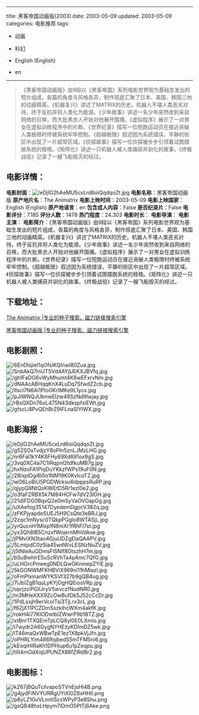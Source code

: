 
---
title: 黑客帝国动画版(2003)
date: 2003-05-09
updated: 2003-05-09
categories: 电影推荐
tags:
- 动画
- 科幻

- English (English)
- en
---


> 《黑客帝国动画版》由9段以《黑客帝国》系列电影世界观为基础生发出的短片组成，各篇的角度与风格各异，制作班底汇聚了日本、美国、韩国三地的动画精英。《机器复兴》讲述了MATRIX的历史。机器人不堪人类恶劣对待，终于反抗并将人类化为能源。《少年故事》讲述一名少年突然收到来自网络的召唤，而大批黑衣人开始对他展开围捕。《虚拟程序》展示了一对男女在虚拟训练程序中的片断。《世界纪录》描写一位短跑运动员在接近突破人类极限时终被系统牢牢控制。《超越极限》叙述因为系统错误，平静的街区中出现了一片超常区域。《侦探故事》描写一位侦探被步步引领着试图摆脱系统的桎梏。《矩阵化》讲述一只机器人被人类捕获并驯化的故事。《终极战役》记录了一艘飞船毁灭的经过。

## **电影详情**：

**电影封面**：<img src="https://image.tmdb.org/t/p/w200/eDjIG2hAeMU5cxLrd6oiQqdqoZt.jpg" alt="/eDjIG2hAeMU5cxLrd6oiQqdqoZt.jpg" title="/eDjIG2hAeMU5cxLrd6oiQqdqoZt.jpg">
**电影名称**：黑客帝国动画版
**原产地片名**：The Animatrix
**电影上映时间**：2003-05-09
**电影上映国家**：English (English)
**原产地语言**：en
**包含成人内容**：False
**是否纪录片**：False
**电影评分**：7.185
**评分人数**：1478
**热门程度**：24.303
**电影时长**：
**电影导演**：
**电影主演**：
**电影简介**：《黑客帝国动画版》由9段以《黑客帝国》系列电影世界观为基础生发出的短片组成，各篇的角度与风格各异，制作班底汇聚了日本、美国、韩国三地的动画精英。《机器复兴》讲述了MATRIX的历史。机器人不堪人类恶劣对待，终于反抗并将人类化为能源。《少年故事》讲述一名少年突然收到来自网络的召唤，而大批黑衣人开始对他展开围捕。《虚拟程序》展示了一对男女在虚拟训练程序中的片断。《世界纪录》描写一位短跑运动员在接近突破人类极限时终被系统牢牢控制。《超越极限》叙述因为系统错误，平静的街区中出现了一片超常区域。《侦探故事》描写一位侦探被步步引领着试图摆脱系统的桎梏。《矩阵化》讲述一只机器人被人类捕获并驯化的故事。《终极战役》记录了一艘飞船毁灭的经过。

## **下载地址**：
[The Animatrix |专业的种子搜索、磁力链接搜索引擎](https://movie.amd794.com:2083/?search=The%20Animatrix&ordering=&mode=match_phrase&page_size=10&page=1)

[黑客帝国动画版 |专业的种子搜索、磁力链接搜索引擎](https://movie.amd794.com:2083/?search=%E9%BB%91%E5%AE%A2%E5%B8%9D%E5%9B%BD%E5%8A%A8%E7%94%BB%E7%89%88&ordering=&mode=match_phrase&page_size=10&page=1)
 

## **电影剧照**：
<img src="https://image.tmdb.org/t/p/original/6EnDIsjiel1qOfsIKQInwl80Zua.jpg" alt="/6EnDIsjiel1qOfsIKQInwl80Zua.jpg" title="/6EnDIsjiel1qOfsIKQInwl80Zua.jpg"><img src="https://image.tmdb.org/t/p/original/SnbAkQ7mUTSVd4AYjUEKXJBVfq.jpg" alt="/SnbAkQ7mUTSVd4AYjUEKXJBVfq.jpg" title="/SnbAkQ7mUTSVd4AYjUEKXJBVfq.jpg"><img src="https://image.tmdb.org/t/p/original/gh1FaDG6vWyMhumt4K6wEFxrvNm.jpg" alt="/gh1FaDG6vWyMhumt4K6wEFxrvNm.jpg" title="/gh1FaDG6vWyMhumt4K6wEFxrvNm.jpg"><img src="https://image.tmdb.org/t/p/original/dNAAcABHqqKnX4LuDq7SfwdZ2cb.jpg" alt="/dNAAcABHqqKnX4LuDq7SfwdZ2cb.jpg" title="/dNAAcABHqqKnX4LuDq7SfwdZ2cb.jpg"><img src="https://image.tmdb.org/t/p/original/lIscI7N6Ai1PIoOKrlMKe9L1ycx.jpg" alt="/lIscI7N6Ai1PIoOKrlMKe9L1ycx.jpg" title="/lIscI7N6Ai1PIoOKrlMKe9L1ycx.jpg"><img src="https://image.tmdb.org/t/p/original/pJIWNQJUbnwEIzw49SzNd9lwjay.jpg" alt="/pJIWNQJUbnwEIzw49SzNd9lwjay.jpg" title="/pJIWNQJUbnwEIzw49SzNd9lwjay.jpg"><img src="https://image.tmdb.org/t/p/original/rBsQXDn76oL475N43dkspfxlEWt.jpg" alt="/rBsQXDn76oL475N43dkspfxlEWt.jpg" title="/rBsQXDn76oL475N43dkspfxlEWt.jpg"><img src="https://image.tmdb.org/t/p/original/gfscLi8PvQEhBrZ9IFLnaSIYlWX.jpg" alt="/gfscLi8PvQEhBrZ9IFLnaSIYlWX.jpg" title="/gfscLi8PvQEhBrZ9IFLnaSIYlWX.jpg">

## **电影海报**：
<img src="https://image.tmdb.org/t/p/original/eDjIG2hAeMU5cxLrd6oiQqdqoZt.jpg" alt="/eDjIG2hAeMU5cxLrd6oiQqdqoZt.jpg" title="/eDjIG2hAeMU5cxLrd6oiQqdqoZt.jpg"><img src="https://image.tmdb.org/t/p/original/g52SOsTvdjzY8oPIn5znLJMzLHG.jpg" alt="/g52SOsTvdjzY8oPIn5znLJMzLHG.jpg" title="/g52SOsTvdjzY8oPIn5znLJMzLHG.jpg"><img src="https://image.tmdb.org/t/p/original/nr6FaI1kY4K8FHy69Xd691ox9gS.jpg" alt="/nr6FaI1kY4K8FHy69Xd691ox9gS.jpg" title="/nr6FaI1kY4K8FHy69Xd691ox9gS.jpg"><img src="https://image.tmdb.org/t/p/original/3vq0XC4a7C1IRqpnI2tdfkuMB7g.jpg" alt="/3vq0XC4a7C1IRqpnI2tdfkuMB7g.jpg" title="/3vq0XC4a7C1IRqpnI2tdfkuMB7g.jpg"><img src="https://image.tmdb.org/t/p/original/hxNzoFA1PIqDuYKkzfWPs19uF0N.jpg" alt="/hxNzoFA1PIqDuYKkzfWPs19uF0N.jpg" title="/hxNzoFA1PIqDuYKkzfWPs19uF0N.jpg"><img src="https://image.tmdb.org/t/p/original/28lxpIDgi6I0o1NM19K0KvlcoTZ.jpg" alt="/28lxpIDgi6I0o1NM19K0KvlcoTZ.jpg" title="/28lxpIDgi6I0o1NM19K0KvlcoTZ.jpg"><img src="https://image.tmdb.org/t/p/original/wO6LoBiU5PGDWcksu6dpppsRuRP.jpg" alt="/wO6LoBiU5PGDWcksu6dpppsRuRP.jpg" title="/wO6LoBiU5PGDWcksu6dpppsRuRP.jpg"><img src="https://image.tmdb.org/t/p/original/qjypQ8NtQsKl8lEtD5Rr1ezI0e2.jpg" alt="/qjypQ8NtQsKl8lEtD5Rr1ezI0e2.jpg" title="/qjypQ8NtQsKl8lEtD5Rr1ezI0e2.jpg"><img src="https://image.tmdb.org/t/p/original/o3faFZRBX5k7M84HCFw7dV23lGH.jpg" alt="/o3faFZRBX5k7M84HCFw7dV23lGH.jpg" title="/o3faFZRBX5k7M84HCFw7dV23lGH.jpg"><img src="https://image.tmdb.org/t/p/original/21dIFDG0BqvQ2e0mSyVaOVOapGg.jpg" alt="/21dIFDG0BqvQ2e0mSyVaOVOapGg.jpg" title="/21dIFDG0BqvQ2e0mSyVaOVOapGg.jpg"><img src="https://image.tmdb.org/t/p/original/uXAefog35147DyedemDgpcV382q.jpg" alt="/uXAefog35147DyedemDgpcV382q.jpg" title="/uXAefog35147DyedemDgpcV382q.jpg"><img src="https://image.tmdb.org/t/p/original/zFKPjyapdeSUEJ5H9CsQte3eBRJ.jpg" alt="/zFKPjyapdeSUEJ5H9CsQte3eBRJ.jpg" title="/zFKPjyapdeSUEJ5H9CsQte3eBRJ.jpg"><img src="https://image.tmdb.org/t/p/original/2zqc1mNysc0TQkpPGgIo8WTASjL.jpg" alt="/2zqc1mNysc0TQkpPGgIo8WTASjL.jpg" title="/2zqc1mNysc0TQkpPGgIo8WTASjL.jpg"><img src="https://image.tmdb.org/t/p/original/yrQucnH1Mlxp1N8mXr1fRhFI7st.jpg" alt="/yrQucnH1Mlxp1N8mXr1fRhFI7st.jpg" title="/yrQucnH1Mlxp1N8mXr1fRhFI7st.jpg"><img src="https://image.tmdb.org/t/p/original/yx3Qh8IB5CnzxfWojernMhVdkxe.jpg" alt="/yx3Qh8IB5CnzxfWojernMhVdkxe.jpg" title="/yx3Qh8IB5CnzxfWojernMhVdkxe.jpg"><img src="https://image.tmdb.org/t/p/original/jPMvlXN3tao4GjuUDZgEIaQAAPV.jpg" alt="/jPMvlXN3tao4GjuUDZgEIaQAAPV.jpg" title="/jPMvlXN3tao4GjuUDZgEIaQAAPV.jpg"><img src="https://image.tmdb.org/t/p/original/5LmtpdC0z5Ia45wdWvLESNzNuZV.jpg" alt="/5LmtpdC0z5Ia45wdWvLESNzNuZV.jpg" title="/5LmtpdC0z5Ia45wdWvLESNzNuZV.jpg"><img src="https://image.tmdb.org/t/p/original/j5tNleAuGDmsFISNlf8GtszhH7m.jpg" alt="/j5tNleAuGDmsFISNlf8GtszhH7m.jpg" title="/j5tNleAuGDmsFISNlf8GtszhH7m.jpg"><img src="https://image.tmdb.org/t/p/original/bSuBwhlrE5uScRVhTa4pAmc7QfG.jpg" alt="/bSuBwhlrE5uScRVhTa4pAmc7QfG.jpg" title="/bSuBwhlrE5uScRVhTa4pAmc7QfG.jpg"><img src="https://image.tmdb.org/t/p/original/uLHGrcPmeeg0NDLQwGKnmepZYiE.jpg" alt="/uLHGrcPmeeg0NDLQwGKnmepZYiE.jpg" title="/uLHGrcPmeeg0NDLQwGKnmepZYiE.jpg"><img src="https://image.tmdb.org/t/p/original/5kGONWMFKHBViX969nl11hMiazl.jpg" alt="/5kGONWMFKHBViX969nl11hMiazl.jpg" title="/5kGONWMFKHBViX969nl11hMiazl.jpg"><img src="https://image.tmdb.org/t/p/original/oFmPlxinanWYKSVf327b9gQB4ug.jpg" alt="/oFmPlxinanWYKSVf327b9gQB4ug.jpg" title="/oFmPlxinanWYKSVf327b9gQB4ug.jpg"><img src="https://image.tmdb.org/t/p/original/7lJbIZgB1quLyKYjOgHQEiosVRp.jpg" alt="/7lJbIZgB1quLyKYjOgHQEiosVRp.jpg" title="/7lJbIZgB1quLyKYjOgHQEiosVRp.jpg"><img src="https://image.tmdb.org/t/p/original/oprjzziPGllJryV5wvczfNudNR0.jpg" alt="/oprjzziPGllJryV5wvczfNudNR0.jpg" title="/oprjzziPGllJryV5wvczfNudNR0.jpg"><img src="https://image.tmdb.org/t/p/original/m3MHeXXX9ZcOwBufDk5J52cCcDr.jpg" alt="/m3MHeXXX9ZcOwBufDk5J52cCcDr.jpg" title="/m3MHeXXX9ZcOwBufDk5J52cCcDr.jpg"><img src="https://image.tmdb.org/t/p/original/1PdLsxjh9erVcolTsi3TjLrx3cL.jpg" alt="/1PdLsxjh9erVcolTsi3TjLrx3cL.jpg" title="/1PdLsxjh9erVcolTsi3TjLrx3cL.jpg"><img src="https://image.tmdb.org/t/p/original/f6ZjX11PCZDmSszklhcWXm4akfK.jpg" alt="/f6ZjX11PCZDmSszklhcWXm4akfK.jpg" title="/f6ZjX11PCZDmSszklhcWXm4akfK.jpg"><img src="https://image.tmdb.org/t/p/original/rokH4i77KlODwlblZWwrP9b18TZ.jpg" alt="/rokH4i77KlODwlblZWwrP9b18TZ.jpg" title="/rokH4i77KlODwlblZWwrP9b18TZ.jpg"><img src="https://image.tmdb.org/t/p/original/xtBnr1TXQEmTpLCQ8yI0E0LXmio.jpg" alt="/xtBnr1TXQEmTpLCQ8yI0E0LXmio.jpg" title="/xtBnr1TXQEmTpLCQ8yI0E0LXmio.jpg"><img src="https://image.tmdb.org/t/p/original/i7wydr2A6GygNYHEzyKDImDZ5wk.jpg" alt="/i7wydr2A6GygNYHEzyKDImDZ5wk.jpg" title="/i7wydr2A6GygNYHEzyKDImDZ5wk.jpg"><img src="https://image.tmdb.org/t/p/original/lT46maQxWBwTpE1ez1X8pkVjJfn.jpg" alt="/lT46maQxWBwTpE1ez1X8pkVjJfn.jpg" title="/lT46maQxWBwTpE1ez1X8pkVjJfn.jpg"><img src="https://image.tmdb.org/t/p/original/oPHRLYim486RsjbedS5mTFM5ni6.jpg" alt="/oPHRLYim486RsjbedS5mTFM5ni6.jpg" title="/oPHRLYim486RsjbedS5mTFM5ni6.jpg"><img src="https://image.tmdb.org/t/p/original/kEoqiHIRaKh1DPHiup6u1pZeqpu.jpg" alt="/kEoqiHIRaKh1DPHiup6u1pZeqpu.jpg" title="/kEoqiHIRaKh1DPHiup6u1pZeqpu.jpg"><img src="https://image.tmdb.org/t/p/original/tlIt4mOdXiqUPUNZX88fZlRdBr2.jpg" alt="/tlIt4mOdXiqUPUNZX88fZlRdBr2.jpg" title="/tlIt4mOdXiqUPUNZX88fZlRdBr2.jpg">

## **电影图标**：
<img src="https://image.tmdb.org/t/p/original/kZ67jBQuTcilvapoSTVnEjsHl4B.png" alt="/kZ67jBQuTcilvapoSTVnEjsHl4B.png" title="/kZ67jBQuTcilvapoSTVnEjsHl4B.png"><img src="https://image.tmdb.org/t/p/original/g4jydFiNVYURRgUYiXI0Z8xHHIl.png" alt="/g4jydFiNVYURRgUYiXI0Z8xHHIl.png" title="/g4jydFiNVYURRgUYiXI0Z8xHHIl.png"><img src="https://image.tmdb.org/t/p/original/p8yLZ1GvVLnnIlSccWPyP3e8Shu.png" alt="/p8yLZ1GvVLnnIlSccWPyP3e8Shu.png" title="/p8yLZ1GvVLnnIlSccWPyP3e8Shu.png"><img src="https://image.tmdb.org/t/p/original/gsQB48hxLHpym7iDmO5PtTj6Ake.png" alt="/gsQB48hxLHpym7iDmO5PtTj6Ake.png" title="/gsQB48hxLHpym7iDmO5PtTj6Ake.png">
